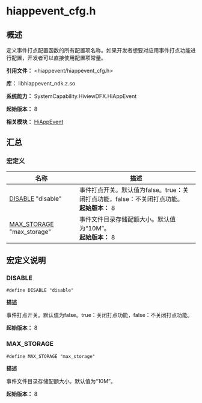 # hiappevent_cfg.h

## 概述

定义事件打点配置函数的所有配置项名称。如果开发者想要对应用事件打点功能进行配置，开发者可以直接使用配置项常量。

**引用文件：** &lt;hiappevent/hiappevent_cfg.h&gt;

**库：** libhiappevent_ndk.z.so

**系统能力：** SystemCapability.HiviewDFX.HiAppEvent

**起始版本：** 8

**相关模块：** [HiAppEvent](capi-hiappevent.md)

## 汇总

### 宏定义

| 名称 | 描述 |
| -- | -- |
| [DISABLE](#disable) "disable" | 事件打点开关。默认值为false。true：关闭打点功能，false：不关闭打点功能。<br>**起始版本：** 8 |
| [MAX_STORAGE](#max_storage) "max_storage" | 事件文件目录存储配额大小。默认值为“10M”。<br>**起始版本：** 8 |


## 宏定义说明

### DISABLE

```
#define DISABLE "disable"
```

**描述**

事件打点开关。默认值为false。true：关闭打点功能，false：不关闭打点功能。

**起始版本：** 8

### MAX_STORAGE

```
#define MAX_STORAGE "max_storage"
```

**描述**

事件文件目录存储配额大小。默认值为“10M”。

**起始版本：** 8



